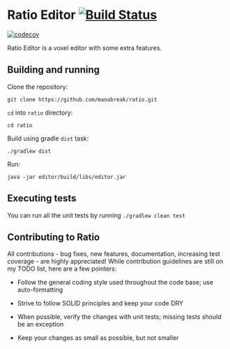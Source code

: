 # Ratio Editor [![Build Status](https://travis-ci.org/manabreak/ratio.svg?branch=master)](https://travis-ci.org/manabreak/ratio) 
[![codecov](https://codecov.io/gh/manabreak/ratio/branch/master/graph/badge.svg)](https://codecov.io/gh/manabreak/ratio)



Ratio Editor is a voxel editor with some extra features.

## Building and running

Clone the repository:

    git clone https://github.com/manabreak/ratio.git

`cd` into `ratio` directory:

    cd ratio

Build using gradle `dist` task:

    ./gradlew dist

Run:

    java -jar editor/build/libs/editor.jar

## Executing tests

You can run all the unit tests by running `./gradlew clean test`

## Contributing to Ratio

All contributions - bug fixes, new features, documentation, increasing test coverage - are highly appreciated! While contribution guidelines are still on my TODO list, here are a few pointers:

- Follow the general coding style used throughout the code base; use auto-formatting

- Strive to follow SOLID principles and keep your code DRY

- When possible, verify the changes with unit tests; missing tests should be an exception

- Keep your changes as small as possible, but not smaller
